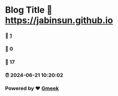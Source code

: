 # Blog Title :link: https://jabinsun.github.io 
### :page_facing_up: [1](https://jabinsun.github.io/tag.html) 
### :speech_balloon: 0 
### :hibiscus: 17 
### :alarm_clock: 2024-06-21 10:20:02 
### Powered by :heart: [Gmeek](https://github.com/Meekdai/Gmeek)
